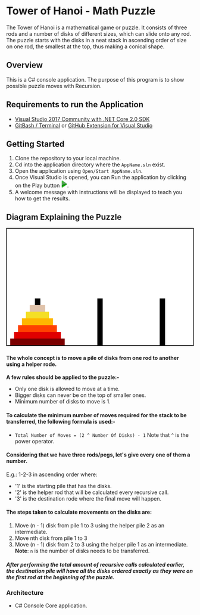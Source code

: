 # Tower of Hanoi - Math Puzzle
The Tower of Hanoi is a mathematical game or puzzle. It consists of three rods and a number of disks of different sizes, which can slide onto any rod. The puzzle starts with the disks in a neat stack in ascending order of size on one rod, the smallest at the top, thus making a conical shape.

## Overview
This is a C# console application. The purpose of this program is to show possible puzzle moves with Recursion.

## Requirements to run the Application
- [Visual Studio 2017 Community with .NET Core 2.0 SDK](https://www.microsoft.com/net/core#windowscmd)
- [GitBash / Terminal](https://git-scm.com/downloads) or [GitHub Extension for Visual Studio](https://visualstudio.github.com)

## Getting Started
1. Clone the repository to your local machine.
2. Cd into the application directory where the `AppName.sln` exist.
3. Open the application using `Open/Start AppName.sln`.
4. Once Visual Studio is opened, you can Run the application by clicking on the Play button <img src="https://github.com/luayyounus/Lab02-Unit-Testing/blob/Lab02-Luay/WarCardGame/play-button.jpg" width="16">.
5. A welcome message with instructions will be displayed to teach you how to get the results.

## Diagram Explaining the Puzzle
![Tower Of Hanoi](TowerOfHanoi.gif?raw=true "Inheritance")

#### The whole concept is to move a pile of disks from one rod to another using a helper rode.
**A few rules should be applied to the puzzle:-**
- Only one disk is allowed to move at a time.
- Bigger disks can never be on the top of smaller ones.
- Minimum number of disks to move is 1.

#### To calculate the minimum number of moves required for the stack to be transferred, the following formula is used:-
- `Total Number of Moves = (2 ^ Number Of Disks) - 1` Note that `^` is the power operator.

#### Considering that we have three rods/pegs, let's give every one of them a number.
E.g.: 1-2-3 in ascending order where:
- '1' is the starting pile that has the disks.
- '2' is the helper rod that will be calculated every recursive call.
- '3' is the destination rode where the final move will happen.

#### The steps taken to calculate movements on the disks are:
1. Move (n - 1) disk from pile 1 to 3 using the helper pile 2 as an intermediate.
2. Move nth disk from pile 1 to 3
3. Move (n - 1) disk from 2 to 3 using the helper pile 1 as an intermediate.
**Note**: `n` is the number of disks needs to be transferred.

##### After performing the total amount of recursive calls calculated earlier, the destination pile will have all the disks ordered exactly as they were on the first rod at the beginning of the puzzle.

### Architecture
 - C# Console Core application.
